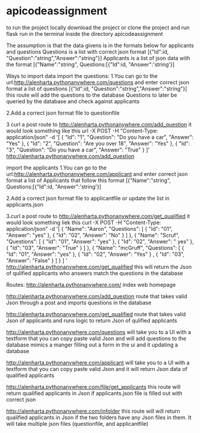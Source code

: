 # apicodeassignment
to run the project locally download the project or clone the project and run flask run in the terminal inside the directory apicodeassignment

The assumption is that the data givens is in the formats below for applicants and questions
Questions is a list with correct json format [{"Id":id, "Question":"string","Answer":"string"}]
Applicants is a list of json data with the format [{"Name":"string", Questions:[{"Id":id, "Answer":'string'}]

Ways to import data
import the questions:
1.You can go to the url:http://alenharta.pythonanywhere.com/questions and enter correct json format a list of questions [{"Id":id, "Question":"string","Answer":"string"}] this route will add the questions to the database Questions to later be queried by the database and check against applicants

2.Add a correct json format file to  questionfile 

3 curl a post route to http://alenharta.pythonanywhere.com/add_question it would look something like this url -X POST -H "Content-Type: application/json" -d '[
  {
    "Id": "1",
    "Question": "Do you have a car",
    "Answer": "Yes"
  },
  {
    "Id": "2",
    "Question": "Are you over 18",
    "Answer": "Yes"
  },
  {
    "Id": "3",
    "Question": "Do you have a car",
    "Answer": "True"
  }
]' http://alenharta.pythonanywhere.com/add_question

import the applicants
1.You can go to the url:http://alenharta.pythonanywhere.com/applicant and enter correct json format a list of Applicants that follow this format  [{"Name":"string", Questions:[{"Id":id, "Answer":'string'}]

2.Add a correct json format file to applicantfile or update the list in applicants.json

3.curl a post route to http://alenharta.pythonanywhere.com/get_qualified it would look something liek this curl -X POST -H "Content-Type: application/json" 
    -d '[
  {
    "Name": "Aaron",
    "Questions": [
      {
        "Id": "01",
        "Answer": "yes"
      },
      {
        "Id": "02",
        "Answer": "No"
      }
    ]
  },
  {
    "Name": "Scruf",
    "Questions": [
      {
        "Id": "01",
        "Answer": "yes"
      },
      {
        "Id": "02",
        "Answer": " yes"
      },
      {
        "Id": "03",
        "Answer": "True"
      }
    ]
  },
    {
    "Name": "mcGruff",
    "Questions": [
      {
        "Id": "01",
        "Answer": "yes"
      },
      {
        "Id": "02",
        "Answer": "Yes"
      }
      ,
      {
        "Id": "03",
        "Answer": "False"
      }
    ]
  }
 ] 
' http://alenharta.pythonanywhere.com/get_qualified
this will return the Json of qulified applicants who answers match the questions in the database

Routes:
http://alenharta.pythonanywhere.com/ index web homepage

http://alenharta.pythonanywhere.com/add_question route that takes valid Json through a post and imports questions in the database

http://alenharta.pythonanywhere.com/get_qualified route that takes valid Json of applicants and runs logic to return Json of qulified applicants

http://alenharta.pythonanywhere.com/questions will take you to a UI with a textform that you can copy paste valid Json and will add questions to the database mimics a manger filling out a form in the ui and it updating a database

http://alenharta.pythonanywhere.com/applicant will take you to a UI with a textform that you can copy paste valid Json and it will return Json data of qualified applicants

http://alenharta.pythonanywhere.com/file/get_applicants this route will return qualified applicants in Json if applicants.json file is filled out with correct json

http://alenharta.pythonanywhere.com/infolder this route will will return qualified applicants in Json if the two folders have any Json files in them. It will take multiple json files (questionfile, and applicantfile)
  
